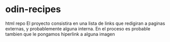 # odin-recipes
html repo
El proyecto consistira en una lista de links que redigiran a paginas externas, y probablemente alguna interna.
En el proceso es probable tambien que le pongamos hiperlink a alguna imagen